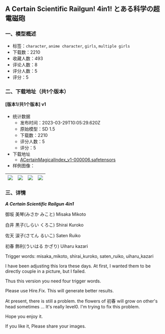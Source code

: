 ## A Certain Scientific Railgun! 4in1!  とある科学の超電磁砲
### 一、模型概述

- 标签：`character`, `anime character`, `girls`, `multiple girls`
- 下载数：2210
- 收藏人数：493
- 评论人数：8
- 评分人数：5
- 评分：5

### 二、下载地址（共1个版本）

#### [版本1/共1个版本] v1

- 统计数据
  - 发布时间：2023-03-29T10:05:29.620Z
  - 原始模型：SD 1.5
  - 下载数：2210
  - 评分人数：5
  - 评分：5
- 下载地址
  - [ACertainMagicalIndex_v1-000006.safetensors](https://civitai.com/api/download/models/31109)
- 样例图像：

| <img src="https://image.civitai.com/xG1nkqKTMzGDvpLrqFT7WA/dadb95f3-747f-4cf4-3252-98027ba70a00/width=450/353796.jpeg" /> | <img src="https://image.civitai.com/xG1nkqKTMzGDvpLrqFT7WA/18947473-9a58-4ff2-28c3-b425acc95d00/width=450/353804.jpeg" /> | <img src="https://image.civitai.com/xG1nkqKTMzGDvpLrqFT7WA/82996a5a-1fea-431e-aeb9-e06ea7fda100/width=450/353808.jpeg" /> | <img src="https://image.civitai.com/xG1nkqKTMzGDvpLrqFT7WA/73fd8628-443a-4c42-a1c7-627baa40c000/width=450/353807.jpeg" /> |
| ---- | ---- | ---- | ---- |


### 三、详情
<p><strong><em>A Certain Scientific Railgun 4in1</em></strong></p><p>御坂 美琴(みさか みこと) Misaka Mikoto</p><p>白井 黒子(しらい くろこ) Shirai Kuroko</p><p>佐天 涙子(さてん るいこ) Saten Ruiko</p><p>初春 飾利(ういはる かざり) Uiharu kazari</p><p>Trigger words: misaka_mikoto, shirai_kuroko, saten_ruiko, uiharu_kazari</p><p>I have been adjusting this lora these days. At first, I wanted them to be directly couple in a picture, but I failed.</p><p>Thus this version you need four trigger words.</p><p>Please use Hire.Fix. This will generate better results.</p><p>At present, there is still a problem. the flowers of 初春 will grow on other's head sometimes ... It's really level0. I'm trying to fix this problem.</p><p>Hope you enjoy it.</p><p>If you like it, Please share your images.</p><p></p>